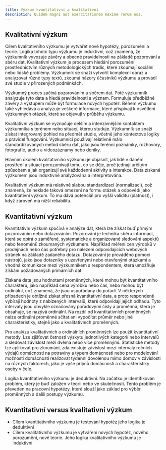 ```yaml
---
title: Výzkum kvantitativní a kvalitativní
description: Quidem magni aut exercitationem maxime rerum eos.
---
```


## Kvalitativní výzkum

Cílem kvalitativního výzkumu je vytvářet nové hypotézy, porozumění a teorie. Logika tohoto typu výzkumu je induktivní, což znamená, že výzkumník vyvozuje závěry a obecné pravidelnosti na základě pozorování a sběru dat. Kvalitativní výzkum je procesem hledání porozumění prostřednictvím různých metodologických tradic, které zkoumají sociální nebo lidské problémy. Výzkumník se snaží vytvořit komplexní obraz a analyzovat různé typy textů, zkoumá názory účastníků výzkumu a provádí své studie v přirozených podmínkách.

Výzkumný proces začíná pozorováním a sběrem dat. Poté výzkumník analyzuje tyto data a hledá pravidelnosti a význam. Formuluje předběžné závěry a výstupem může být formulace nových hypotéz. Během výzkumu také vyhledává a analyzuje veškeré informace, které přispívají k osvětlení výzkumných otázek, které se objevují v průběhu výzkumu.

Kvalitativní výzkum se vyznačuje delším a intenzivnějším kontaktem výzkumníka s terénem nebo situací, kterou studuje. Výzkumník se snaží získat integrovaný pohled na předmět studie, včetně jeho kontextové logiky a pravidel fungování. Výzkumníci používají relativně málo standardizovaných metod sběru dat, jako jsou terénní poznámky, rozhovory, fotografie, audio a videozáznamy nebo deníky.

Hlavním úkolem kvalitativního výzkumu je objasnit, jak lidé v daném prostředí a situaci porozumívají tomu, co se děje, proč jednají určitým způsobem a jak organizují své každodenní aktivity a interakce. Data získaná výzkumem jsou induktivně analyzována a interpretována.

Kvalitativní výzkum má relativně slabou standardizaci (normalizaci), což znamená, že neklade taková omezení na formu otázek a odpovědí jako kvantitativní výzkum. To mu dává potenciál pro vyšší validitu (platnost), i když zároveň má nižší reliabilitu.

## Kvantitativní výzkum

Kvantitativní výzkum spočívá v analýze dat, která lze získat buď přímým pozorováním nebo dotazováním. Pozorování je technika sběru informací, která se opírá o zaměřené, systematické a organizované sledování aspektů nebo fenoménů zkoumaných výzkumem. Například měření cen výrobků v prodejnách nebo čas potřebný pro nalezení odpovídajících webových stránek na základě zadaného dotazu. Dotazování je prováděno pomocí nástrojů, jako jsou dotazníky s uzavřenými nebo otevřenými otázkami a vhodná komunikace mezi výzkumníkem a respondentem, která umožňuje získání požadovaných primárních dat.

Získaná data jsou hodnotami proměnných, které mohou být kvantitativního charakteru, jako například cena výrobku nebo čas, nebo mohou být ordinální, což znamená, že jsou uspořádány do pořadí. V některých případech je obtížné získat přesná kvantitativní data, a proto respondenti vybírají hodnoty z nabízených intervalů, které odpovídají jejich odhadu. Tyto intervaly jsou obvykle označovány pořadovými čísly a proměnná, která je obsahuje, se nazývá ordinální. Na rozdíl od kvantitativních proměnných nelze ordinální proměnné sčítat ani vypočítat průměr nebo jiné charakteristiky, stejně jako u kvalitativních proměnných.

Pro analýzu kvalitativních a ordinálních proměnných lze použít kvantitativní metody. Lze zjišťovat četnosti výskytu jednotlivých kategorií nebo intervalů a sledovat závislost mezi dvěma nebo více proměnnými. Statistické metody lze aplikovat pro zkoumání, zda existuje závislost mezi intervaly ročních výdajů domácnosti na potraviny a typem domácnosti nebo pro modelování možnosti domácnosti realizovat týdenní dovolenou mimo domov v závislosti na různých faktorech, jako je výše příjmů domácnosti a charakteristiky osoby v čele.

Logika kvantitativního výzkumu je deduktivní. Na začátku je identifikován problém, který je buď založen v teorii nebo ve skutečnosti. Tento problém je převeden na pracovní hypotézy, které slouží jako základ pro výběr proměnných a další postupy výzkumu.

## Kvantitativní versus kvalitativní výzkum

- Cílem kvantitativního výzkumu je testování hypotéz jeho logika je deduktivní
- Cílem kvalitativního výzkumu je vytváření nových hypotéz, nového porozumění, nové
  teorie. Jeho logika kvalitativního výzkumu je induktivní
